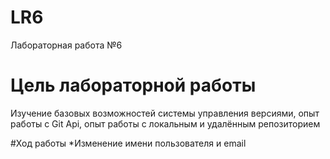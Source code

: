 # LR6
Лабораторная работа №6

# Цель лабораторной работы
Изучение базовых возможностей системы управления версиями, опыт работы с Git Api, опыт работы с локальным и удалённым репозиторием

#Ход работы
*Изменение имени пользователя и email

